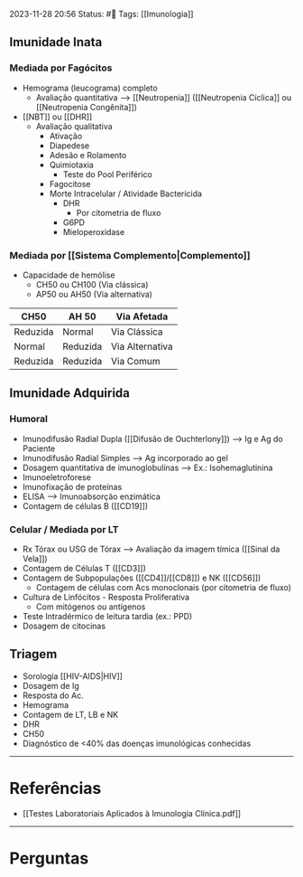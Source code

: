 2023-11-28 20:56
Status: #🌱 
Tags: [[Imunologia]]
<br/>
## Imunidade Inata
### Mediada por Fagócitos
- Hemograma (leucograma) completo
	- Avaliação quantitativa --> [[Neutropenia]] ([[Neutropenia Cíclica]] ou [[Neutropenia Congênita]])
- [[NBT]] ou [[DHR]]
	- Avaliação qualitativa
		- Ativação
		- Diapedese
		- Adesão e Rolamento
		- Quimiotaxia
			- Teste do Pool Periférico
		- Fagocitose
		- Morte Intracelular / Atividade Bactericida
			- DHR
				- Por citometria de fluxo
			- G6PD
			- Mieloperoxidase
### Mediada por [[Sistema Complemento|Complemento]]
- Capacidade de hemólise
	- CH50 ou CH100 (Via clássica)
	- AP50 ou AH50 (Via alternativa)

| CH50 | AH 50 | Via Afetada |
| --- | --- | --- |
| Reduzida | Normal | Via Clássica |
| Normal | Reduzida | Via Alternativa |
| Reduzida | Reduzida | Via Comum |
## Imunidade Adquirida
### Humoral
- Imunodifusão Radial Dupla ([[Difusão de Ouchterlony]]) --> Ig e Ag do Paciente
- Imunodifusão Radial Simples --> Ag incorporado ao gel
- Dosagem quantitativa de imunoglobulinas --> Ex.: Isohemaglutinina
- Imunoeletroforese
- Imunofixação de proteínas
- ELISA --> Imunoabsorção enzimática
- Contagem de células B ([[CD19]])
### Celular / Mediada por LT
- Rx Tórax ou USG de Tórax --> Avaliação da imagem tímica ([[Sinal da Vela]])
- Contagem de Células T ([[CD3]])
- Contagem de Subpopulações ([[CD4]]/[[CD8]]) e NK ([[CD56]])
	- Contagem de células com Acs monoclonais (por citometria de fluxo)
- Cultura de Linfócitos - Resposta Proliferativa
	- Com mitógenos ou antígenos
- Teste Intradérmico de leitura tardia (ex.: PPD)
- Dosagem de citocinas
## Triagem
- Sorologia [[HIV-AIDS|HIV]]
- Dosagem de Ig
- Resposta do Ac.
- Hemograma
- Contagem de LT, LB e NK
- DHR
- CH50
- Diagnóstico de <40% das doenças imunológicas conhecidas
____
# Referências
- [[Testes Laboratoriais Aplicados à Imunologia Clínica.pdf]]
---
# Perguntas

